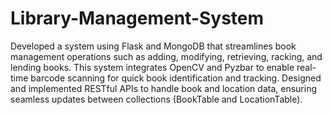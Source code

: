 # Library-Management-System

Developed a system using Flask and MongoDB that streamlines book management operations such as adding, modifying, retrieving, racking, and lending books. This system integrates OpenCV and Pyzbar to enable real-time barcode scanning for quick book identification and tracking. Designed and implemented RESTful APIs to handle book and location data, ensuring seamless updates between collections (BookTable and LocationTable).
